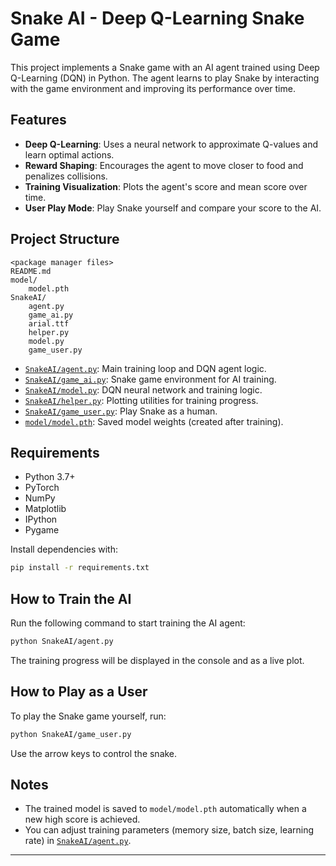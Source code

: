 # Snake AI - Deep Q-Learning Snake Game

This project implements a Snake game with an AI agent trained using Deep Q-Learning (DQN) in Python. The agent learns to play Snake by interacting with the game environment and improving its performance over time.

## Features

- **Deep Q-Learning**: Uses a neural network to approximate Q-values and learn optimal actions.
- **Reward Shaping**: Encourages the agent to move closer to food and penalizes collisions.
- **Training Visualization**: Plots the agent's score and mean score over time.
- **User Play Mode**: Play Snake yourself and compare your score to the AI.

## Project Structure

```
<package manager files>
README.md
model/
    model.pth
SnakeAI/
    agent.py
    game_ai.py
    arial.ttf
    helper.py
    model.py
    game_user.py
```

- [`SnakeAI/agent.py`](SnakeAI/agent.py): Main training loop and DQN agent logic.
- [`SnakeAI/game_ai.py`](SnakeAI/game_ai.py): Snake game environment for AI training.
- [`SnakeAI/model.py`](SnakeAI/model.py): DQN neural network and training logic.
- [`SnakeAI/helper.py`](SnakeAI/helper.py): Plotting utilities for training progress.
- [`SnakeAI/game_user.py`](SnakeAI/game_user.py): Play Snake as a human.
- [`model/model.pth`](model/model.pth): Saved model weights (created after training).

## Requirements

- Python 3.7+
- PyTorch
- NumPy
- Matplotlib
- IPython
- Pygame

Install dependencies with:

```sh
pip install -r requirements.txt
```

## How to Train the AI

Run the following command to start training the AI agent:

```sh
python SnakeAI/agent.py
```

The training progress will be displayed in the console and as a live plot.

## How to Play as a User

To play the Snake game yourself, run:

```sh
python SnakeAI/game_user.py
```

Use the arrow keys to control the snake.

## Notes

- The trained model is saved to `model/model.pth` automatically when a new high score is achieved.
- You can adjust training parameters (memory size, batch size, learning rate) in [`SnakeAI/agent.py`](SnakeAI/agent.py).

---
